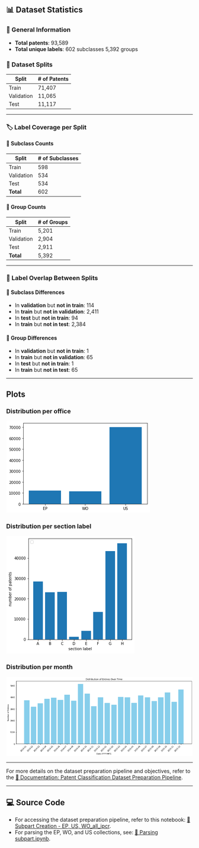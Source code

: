 ## 📊 Dataset Statistics

### 🧾 General Information
- **Total patents**: 93,589  
- **Total unique labels**: 602 subclasses 5,392 groups 

### 📁 Dataset Splits
| Split       | # of Patents |
|-------------|--------------|
| Train       | 71,407       |
| Validation  | 11,065       |
| Test        | 11,117       |

---

### 🏷️ Label Coverage per Split

#### 🔹 Subclass Counts
| Split       | # of Subclasses |
|-------------|-----------------|
| Train       | 598             |
| Validation  | 534             |
| Test        | 534             |
| **Total**   | 602             |

#### 🔹 Group Counts
| Split       | # of Groups     |
|-------------|-----------------|
| Train       | 5,201           |
| Validation  | 2,904           |
| Test        | 2,911           |
| **Total**   | 5,392           |

---

### 🔄 Label Overlap Between Splits

#### 📌 Subclass Differences
- In **validation** but **not in train**: 114  
- In **train** but **not in validation**: 2,411  
- In **test** but **not in train**: 94  
- In **train** but **not in test**: 2,384  

#### 📌 Group Differences
- In **validation** but **not in train**: 1  
- In **train** but **not in validation**: 65  
- In **test** but **not in train**: 1  
- In **train** but **not in test**: 65  

---

## Plots
### Distribution per office
![Plot the distribution of patents per office.png](Plot%20per%20office.png)

### Distribution per section label
![Plot the distribution of patents per section label.png](Plot%20the%20distribution%20of%20patents%20per%20section%20label.png)

### Distribution per month
![Plot the distribution of patents per month.png](Distribution%20of%20Entries%20Over%20Time.png)

---

For more details on the dataset preparation pipeline and objectives, refer to the [📄 Documentation: Patent Classification Dataset Preparation Pipeline](https://github.com/cs1msa/WPIplus/tree/main/Collection%20Verticals%20(subsets)/%23HelloWorldSample2).

---

## 💻 Source Code

- For accessing the dataset preparation pipeline, refer to this notebook: [📄 Subpart Creation - EP, US, WO_all_ipcr](https://github.com/cs1msa/WPIplus/blob/main/Collection%20Verticals%20(subsets)/Source%20Code/Subpart%20Creation%20-%20EP%2C%20US%2C%20WO_all_ipcr.ipynb).
- For parsing the EP, WO, and US collections, see: [📄 Parsing subpart.ipynb](https://github.com/cs1msa/WPIplus/blob/main/Collection%20Verticals%20(subsets)/Source%20Code/Parsing%20subpart.ipynb).
